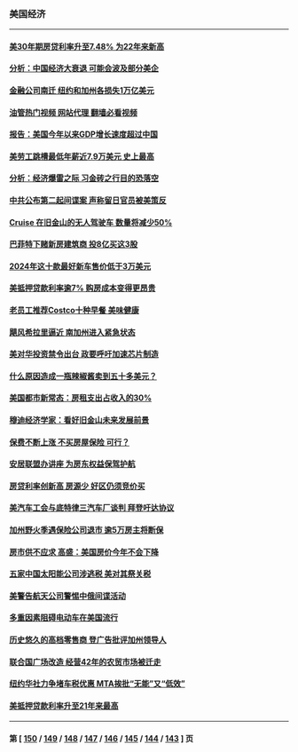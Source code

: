 ### 美国经济
---
#### [美30年期房贷利率升至7.48% 为22年来新高](../../pages/ncid1078158/n14058599.md?08221645) 
#### [分析：中国经济大衰退 可能会波及部分美企](../../pages/ncid1078158/n14058420.md?08221645) 
#### [金融公司南迁 纽约和加州各损失1万亿美元](../../pages/ncid1078158/n14058345.md?08221645) 
#### [油管热门视频 网站代理 翻墙必看视频](http://138.2.39.72:81/youtube.html?epic-marker?08221645)
#### [报告：美国今年以来GDP增长速度超过中国](../../pages/ncid1078158/n14058394.md?08221645) 
#### [美劳工跳槽最低年薪近7.9万美元 史上最高](../../pages/ncid1078158/n14058367.md?08221645) 
#### [分析：经济爆雷之际 习金砖之行目的恐落空](../../pages/ncid1078158/n14058227.md?08221645) 
#### [中共公布第二起间谍案 声称留日官员被美策反](../../pages/ncid1078158/n14058134.md?08221645) 
#### [Cruise 在旧金山的无人驾驶车 数量将减少50%](../../pages/ncid1078158/n14058035.md?08221645) 
#### [巴菲特下赌新房建筑商 投8亿买这3股](../../pages/ncid1078158/n14057951.md?08221645) 
#### [2024年这十款最好新车售价低于3万美元](../../pages/ncid1078158/n14054131.md?08221645) 
#### [美抵押贷款利率逾7% 购房成本变得更昂贵](../../pages/ncid1078158/n14057662.md?08221645) 
#### [老员工推荐Costco十种早餐 美味健康](../../pages/ncid1078158/n14056966.md?08221645) 
#### [飓风希拉里逼近 南加州进入紧急状态](../../pages/ncid1078158/n14057425.md?08221645) 
#### [美对华投资禁令出台 政要呼吁加速芯片制造](../../pages/ncid1078158/n14054064.md?08221645) 
#### [什么原因造成一瓶辣椒酱卖到五十多美元？](../../pages/ncid1078158/n14057222.md?08221645) 
#### [美国都市新常态：房租支出占收入的30%](../../pages/ncid1078158/n14057104.md?08221645) 
#### [穆迪经济学家：看好旧金山未来发展前景](../../pages/ncid1078158/n14057095.md?08221645) 
#### [保费不断上涨 不买房屋保险 可行？](../../pages/ncid1078158/n14057042.md?08221645) 
#### [安居联盟办讲座 为房东权益保驾护航](../../pages/ncid1078158/n14057017.md?08221645) 
#### [房贷利率创新高 房源少 好区仍须竞价买](../../pages/ncid1078158/n14056880.md?08221645) 
#### [美汽车工会与底特律三汽车厂谈判 拜登吁达协议](../../pages/ncid1078158/n14056797.md?08221645) 
#### [加州野火季遇保险公司退市 逾5万房主将断保](../../pages/ncid1078158/n14056791.md?08221645) 
#### [房市供不应求 高盛：美国房价今年不会下降](../../pages/ncid1078158/n14056736.md?08221645) 
#### [五家中国太阳能公司涉逃税 美对其祭关税](../../pages/ncid1078158/n14056715.md?08221645) 
#### [美警告航天公司警惕中俄间谍活动](../../pages/ncid1078158/n14056694.md?08221645) 
#### [多重因素阻碍电动车在美国流行](../../pages/ncid1078158/n14056685.md?08221645) 
#### [历史悠久的高档零售商 登广告批评加州领导人](../../pages/ncid1078158/n14056493.md?08221645) 
#### [联合国广场改造  经营42年的农贸市场被迁走](../../pages/ncid1078158/n14056481.md?08221645) 
#### [纽约华社力争堵车税优惠 MTA挨批“无能”又“低效”](../../pages/ncid1078158/n14056404.md?08221645) 
#### [美抵押贷款利率升至21年来最高](../../pages/ncid1078158/n14056188.md?08221645) 

---
#### 第 [ [150](./150.md?08221645) / [149](./149.md?08221645) / [148](./148.md?08221645) / [147](./147.md?08221645) / [146](./146.md?08221645) / [145](./145.md?08221645) / [144](./144.md?08221645) / [143](./143.md?08221645) ] 页

